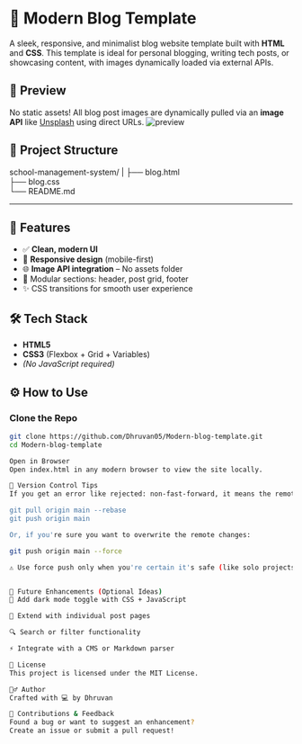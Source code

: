 # 📝 Modern Blog Template

A sleek, responsive, and minimalist blog website template built with **HTML** and **CSS**. This template is ideal for personal blogging, writing tech posts, or showcasing content, with images dynamically loaded via external APIs.



## 📸 Preview

No static assets! All blog post images are dynamically pulled via an **image API** like [Unsplash](https://unsplash.com/) using direct URLs.
![preview](https://github.com/user-attachments/assets/82945dba-af78-4148-b5d4-93688c3ec557)



## 📁 Project Structure


school-management-system/
|
├── blog.html                       
├── blog.css                      
└── README.md                         


---

## 🚀 Features

- ✅ **Clean, modern UI**
- 📱 **Responsive design** (mobile-first)
- 🌐 **Image API integration** – No assets folder
- 🧩 Modular sections: header, post grid, footer
- ✨ CSS transitions for smooth user experience



## 🛠️ Tech Stack

- **HTML5**
- **CSS3** (Flexbox + Grid + Variables)
- *(No JavaScript required)*



## ⚙️ How to Use

### Clone the Repo

```bash
git clone https://github.com/Dhruvan05/Modern-blog-template.git
cd Modern-blog-template

Open in Browser
Open index.html in any modern browser to view the site locally.

🔄 Version Control Tips
If you get an error like rejected: non-fast-forward, it means the remote repo has updates your local copy doesn't. Use:

git pull origin main --rebase
git push origin main

Or, if you're sure you want to overwrite the remote changes:

git push origin main --force

⚠️ Use force push only when you're certain it's safe (like solo projects).


🧪 Future Enhancements (Optional Ideas)
🌙 Add dark mode toggle with CSS + JavaScript

📝 Extend with individual post pages

🔍 Search or filter functionality

⚡ Integrate with a CMS or Markdown parser

📄 License
This project is licensed under the MIT License.

🙋‍♂️ Author
Crafted with 💻 by Dhruvan

🤝 Contributions & Feedback
Found a bug or want to suggest an enhancement?
Create an issue or submit a pull request!

